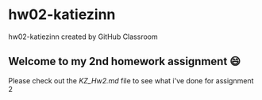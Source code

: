 # hw02-katiezinn
hw02-katiezinn created by GitHub Classroom

## Welcome to my 2nd homework assignment :smile: 
Please check out the *KZ_Hw2.md* file to see what i've done for assignment 2
